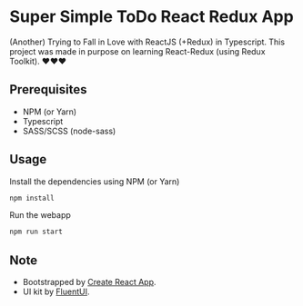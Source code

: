 # Super Simple ToDo React Redux App
(Another) Trying to Fall in Love with ReactJS (+Redux) in Typescript. This project was made in purpose on learning React-Redux (using Redux Toolkit). ♥♥♥

## Prerequisites
- NPM (or Yarn)
- Typescript
- SASS/SCSS (node-sass)

## Usage
Install the dependencies using NPM (or Yarn)
```sh
npm install
```

Run the webapp
```sh
npm run start
```

## Note
- Bootstrapped by [Create React App](https://github.com/facebook/create-react-app).
- UI kit by [FluentUI](https://developer.microsoft.com/en-us/fluentui).


